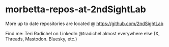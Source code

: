 # morbetta-repos-at-2ndSightLab
More up to date repositories are located @ https://github.com/2ndSightLab

Find me: Teri Radichel on LinkedIn @tradichel almost everywhere else (X, Threads, Mastodon. Bluesky, etc.)
